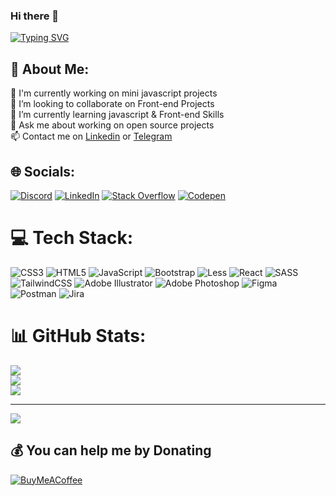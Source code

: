 ### Hi there 👋

[![Typing SVG](https://readme-typing-svg.herokuapp.com?color=%2337FFE2&size=24&width=600&lines=Welcome+To+Samira+Rostami's++GitHub+Profile)](https://git.io/typing-svg)

<!--
**aaramiss/aaramiss** is a ✨ _special_ ✨ repository because its `README.md` (this file) appears on your GitHub profile.

Here are some ideas to get you started:

- 🔭 I’m currently working on ...
- 🌱 I’m currently learning ...
- 👯 I’m looking to collaborate on ...
- 🤔 I’m looking for help with ...
- 💬 Ask me about ...
- 📫 How to reach me: ...
- 😄 Pronouns: ...
- ⚡ Fun fact: ...
-->
## 💫 About Me:
🔭 I'm currently working on mini javascript projects<br>
👯 I’m looking to collaborate on Front-end Projects<br>
🌱 I’m currently learning javascript & Front-end Skills<br>
💬 Ask me about working on open source projects<br>
📫 Contact me on <a href="https://www.linkedin.com/in/samira-rostamizade/" title="Linkedin">Linkedin</a> or  <a href="https://t.me/samirarostamizade" title="Telegram">Telegram</a>

## 🌐 Socials:
[![Discord](https://img.shields.io/badge/Discord-%237289DA.svg?logo=discord&logoColor=white)](https://discord.gg/samira0100) 
[![LinkedIn](https://img.shields.io/badge/LinkedIn-%230077B5.svg?logo=linkedin&logoColor=white)](https://linkedin.com/in/samira-rostamizade) 
[![Stack Overflow](https://img.shields.io/badge/-Stackoverflow-FE7A16?logo=stack-overflow&logoColor=white)](https://stackoverflow.com/users/8309078/samira-rostami-zade) 
[![Codepen](https://img.shields.io/badge/Codepen-000000?style=for-the-badge&logo=codepen&logoColor=white)](https://codepen.io/aaramiss) 

# 💻 Tech Stack:
![CSS3](https://img.shields.io/badge/css3-%231572B6.svg?style=for-the-badge&logo=css3&logoColor=white) ![HTML5](https://img.shields.io/badge/html5-%23E34F26.svg?style=for-the-badge&logo=html5&logoColor=white) ![JavaScript](https://img.shields.io/badge/javascript-%23323330.svg?style=for-the-badge&logo=javascript&logoColor=%23F7DF1E) ![Bootstrap](https://img.shields.io/badge/Next-black?style=for-the-badge&logo=next.js&logoColor=white) ![Less](https://img.shields.io/badge/less-2B4C80?style=for-the-badge&logo=less&logoColor=white) ![React](https://img.shields.io/badge/rxjs-%23B7178C.svg?style=for-the-badge&logo=reactivex&logoColor=white) ![SASS](https://img.shields.io/badge/SASS-hotpink.svg?style=for-the-badge&logo=SASS&logoColor=white) ![TailwindCSS](https://img.shields.io/badge/tailwindcss-%2338B2AC.svg?style=for-the-badge&logo=tailwind-css&logoColor=white) ![Adobe Illustrator](https://img.shields.io/badge/adobeillustrator-%23FF9A00.svg?style=for-the-badge&logo=adobeillustrator&logoColor=white) ![Adobe Photoshop](https://img.shields.io/badge/adobephotoshop-%2331A8FF.svg?style=for-the-badge&logo=adobephotoshop&logoColor=white) 	![Figma](https://img.shields.io/badge/figma-%23F24E1E.svg?style=for-the-badge&logo=figma&logoColor=white) ![Postman](https://img.shields.io/badge/Postman-FF6C37?style=for-the-badge&logo=postman&logoColor=white) ![Jira](https://img.shields.io/badge/jira-%230A0FFF.svg?style=for-the-badge&logo=jira&logoColor=white)
# 📊 GitHub Stats:
![](https://github-readme-stats.vercel.app/api?username=araamiss&theme=tokyonight&hide_border=false&include_all_commits=true&count_private=false)<br/>
![](https://github-readme-streak-stats.herokuapp.com/?user=araamiss&theme=tokyonight&hide_border=false)<br/>
![](https://github-readme-stats.vercel.app/api/top-langs/?username=araamiss&theme=tokyonight&hide_border=false&include_all_commits=true&count_private=false&layout=compact)

---
[![](https://visitcount.itsvg.in/api?id=araamiss&icon=5&color=0)](https://visitcount.itsvg.in)

  ## 💰 You can help me by Donating
  [![BuyMeACoffee](https://img.shields.io/badge/Buy%20Me%20a%20Coffee-ffdd00?style=for-the-badge&logo=buy-me-a-coffee&logoColor=black)](https://buymeacoffee.com/samiramiss)

